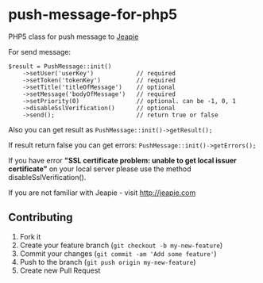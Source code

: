 push-message-for-php5
=====================

PHP5 class for push message to [Jeapie](http://jeapie.com/ "Jeapie")

For send message:

    $result = PushMessage::init()
        ->setUser('userKey')            // required
        ->setToken('tokenKey')          // required
        ->setTitle('titleOfMessage')    // optional
        ->setMessage('bodyOfMessage')   // required
        ->setPriority(0)                // optional. can be -1, 0, 1
        ->disableSslVerification()      // optional
        ->send();                       // return true or false

Also you can get result as
`PushMessage::init()->getResult();`

If result return false you can get errors:
`PushMessage::init()->getErrors();`

If you have error **"SSL certificate problem: unable to get local issuer certificate"** on your local server
please use the method disableSslVerification().

If you are not familiar with Jeapie - visit http://jeapie.com

## Contributing

1. Fork it
2. Create your feature branch (`git checkout -b my-new-feature`)
3. Commit your changes (`git commit -am 'Add some feature'`)
4. Push to the branch (`git push origin my-new-feature`)
5. Create new Pull Request
